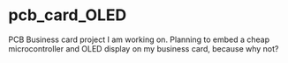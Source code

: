 # pcb_card_OLED
PCB Business card project I am working on. Planning to embed a cheap microcontroller and OLED display on my business card, because why not? 
